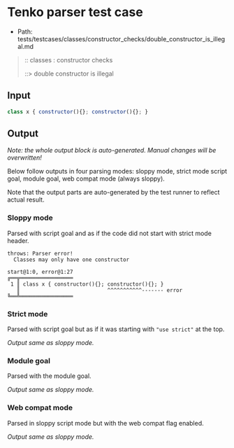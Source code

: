 # Tenko parser test case

- Path: tests/testcases/classes/constructor_checks/double_constructor_is_illegal.md

> :: classes : constructor checks
>
> ::> double constructor is illegal

## Input

`````js
class x { constructor(){}; constructor(){}; }
`````

## Output

_Note: the whole output block is auto-generated. Manual changes will be overwritten!_

Below follow outputs in four parsing modes: sloppy mode, strict mode script goal, module goal, web compat mode (always sloppy).

Note that the output parts are auto-generated by the test runner to reflect actual result.

### Sloppy mode

Parsed with script goal and as if the code did not start with strict mode header.

`````
throws: Parser error!
  Classes may only have one constructor

start@1:0, error@1:27
╔══╦═════════════════
 1 ║ class x { constructor(){}; constructor(){}; }
   ║                            ^^^^^^^^^^^------- error
╚══╩═════════════════

`````

### Strict mode

Parsed with script goal but as if it was starting with `"use strict"` at the top.

_Output same as sloppy mode._

### Module goal

Parsed with the module goal.

_Output same as sloppy mode._

### Web compat mode

Parsed in sloppy script mode but with the web compat flag enabled.

_Output same as sloppy mode._
